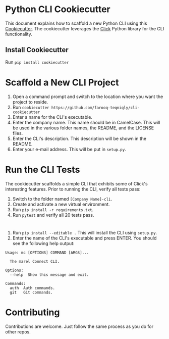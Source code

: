 # Python CLI Cookiecutter

This document explains how to scaffold a new Python CLI using this 
[Cookiecutter](https://cookiecutter.readthedocs.io/en/1.7.2/README.html). 
The cookiecutter leverages the [Click](https://click.palletsprojects.com/en/7.x/) Python library for the CLI functionality.

## Install Cookiecutter

Run ```pip install cookiecutter```

# Scaffold a New CLI Project
1. Open a command prompt and switch to the location where you want the project to reside.
2. Run ```cookiecutter https://github.com/farooq-teqniqly/cli-cookiecutter```
3. Enter a name for the CLI's executable.
4. Enter the company name. This name should be in CamelCase. This will be used in the various folder names, 
the README, and the LICENSE files.
5. Enter the CLI's description. This description will be shown in the README.
6. Enter your e-mail address. This will be put in ```setup.py```.

# Run the CLI Tests
The cookiecutter scaffolds a simple CLI that exhibits some of Click's interesting features. Prior to running the CLI,
verify all tests pass:

1. Switch to the folder named ```[Company Name]-cli```.
2. Create and activate a new virtual environment.
3. Run ```pip install -r requirements.txt```.
4. Run ```pytest``` and verify all 20 tests pass.

# 
1. Run ```pip install --editable .``` This will install the CLI using ```setup.py```.
2. Enter the name of the CLI's executable and press ENTER. You should see the following help output:

```
Usage: mc [OPTIONS] COMMAND [ARGS]...

  The marel Connect CLI.

Options:
  --help  Show this message and exit.

Commands:
  auth  Auth commands.
  git   Git commands.

```

# Contributing

Contributions are welcome. Just follow the same process as you do for other repos.